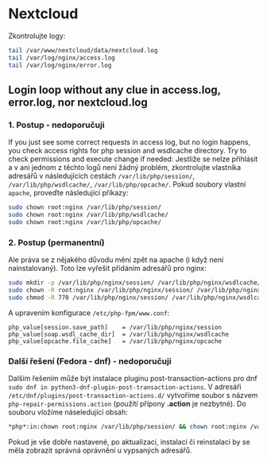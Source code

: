 # Nextcloud

Zkontrolujte logy:

```bash
tail /var/www/nextcloud/data/nextcloud.log
tail /var/log/nginx/access.log
tail /var/log/nginx/error.log
```

## Login loop without any clue in access.log, error.log, nor nextcloud.log

### 1. Postup - nedoporučuji

If you just see some correct requests in access log, but no login happens, you check access rights for php session and wsdlcache directory. Try to check permissions and execute change if needed: Jestliže se nelze přihlásit a v ani jednom z těchto logů není žádný problém, zkontrolujte vlastníka adresářů v následujících cestách `/var/lib/php/session/`, `/var/lib/php/wsdlcache/`, `/var/lib/php/opcache/`. Pokud soubory vlastní `apache`, proveďte následující příkazy:

```bash
sudo chown root:nginx /var/lib/php/session/
sudo chown root:nginx /var/lib/php/wsdlcache/
sudo chown root:nginx /var/lib/php/opcache/
```

### 2. Postup (permanentní)

Ale práva se z nějakého důvodu mění zpět na apache (i když není nainstalovaný). Toto lze vyřešit přidáním adresářů pro nginx:

```bash
sudo mkdir -p /var/lib/php/nginx/session/ /var/lib/php/nginx/wsdlcache/ /var/lib/php/nginx/opcache/ && \
sudo chown -R root:nginx /var/lib/php/nginx/session/ /var/lib/php/nginx/wsdlcache/ /var/lib/php/nginx/opcache/ && \
sudo chmod -R 770 /var/lib/php/nginx/session/ /var/lib/php/nginx/wsdlcache/ /var/lib/php/nginx/opcache/
```

A upravením konfigurace `/etc/php-fpm/www.conf`:

```
php_value[session.save_path]    = /var/lib/php/nginx/session
php_value[soap.wsdl_cache_dir]  = /var/lib/php/nginx/wsdlcache
php_value[opcache.file_cache]   = /var/lib/php/nginx/opcache
```

### Další řešení (Fedora - dnf) - nedoporučuji

Dalším řešením může být instalace pluginu post-transaction-actions pro dnf `sudo dnf in python3-dnf-plugin-post-transaction-actions`. V adresáři `/etc/dnf/plugins/post-transaction-actions.d/` vytvoříme soubor s názvem `php-repair-permissions.action` (použití přípony **.action** je nezbytné). Do souboru vložíme náseledující obsah:

```bash
*php*:in:chown root:nginx /var/lib/php/session/ && chown root:nginx /var/lib/php/wsdlcache/ && chown root:nginx /var/lib/php/opcache/ && echo -e "\nU následujících adresářů byl změněn vlastník z root:apache na root:nginx:" && ls -ld /var/lib/php/session/ /var/lib/php/wsdlcache/ /var/lib/php/opcache/
```

Pokud je vše dobře nastavené, po aktualizaci, instalaci či reinstalaci by se měla zobrazit správná oprávnění u vypsaných adresářů.
